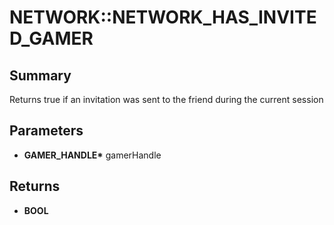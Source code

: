 # NETWORK::NETWORK_HAS_INVITED_GAMER

## Summary
Returns true if an invitation was sent to the friend during the current session

## Parameters
* **GAMER_HANDLE\*** gamerHandle

## Returns
* **BOOL**